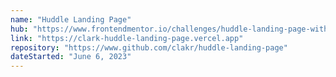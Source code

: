 ```yaml
---
name: "Huddle Landing Page"
hub: "https://www.frontendmentor.io/challenges/huddle-landing-page-with-a-single-introductory-section-B_2Wvxgi0/hub"
link: "https://clark-huddle-landing-page.vercel.app"
repository: "https://www.github.com/clakr/huddle-landing-page"
dateStarted: "June 6, 2023"
---
```

